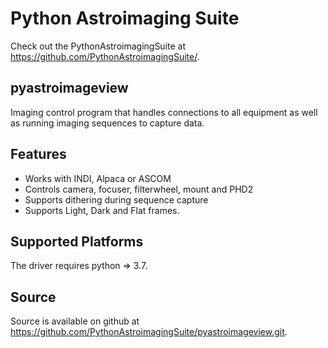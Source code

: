 Python Astroimaging Suite
=========================

Check out the PythonAstroimagingSuite at https://github.com/PythonAstroimagingSuite/.

pyastroimageview
----------------

Imaging control program that handles connections to all equipment as well as running
imaging sequences to capture data.

Features
---------

 - Works with INDI, Alpaca or ASCOM
 - Controls camera, focuser, filterwheel, mount and PHD2
 - Supports dithering during sequence capture
 - Supports Light, Dark and Flat frames.

Supported Platforms
-------------------

The driver requires python => 3.7.

Source
------

Source is available on github at https://github.com/PythonAstroimagingSuite/pyastroimageview.git.

